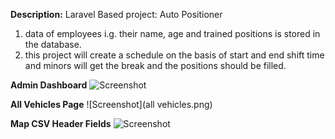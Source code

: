 **Description:**
Laravel Based project: Auto Positioner

1) data of employees i.g. their name, age and trained positions is stored in the database.
2) this project will create a schedule on the basis of start and end shift time and minors will get the break and the positions should be filled.

**Admin Dashboard**
![Screenshot](dashboard.png)

**All Vehicles Page**
![Screenshot](all vehicles.png)

**Map CSV Header Fields**
![Screenshot](map_fields.png)





